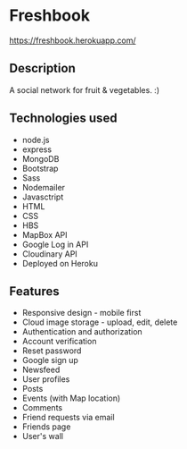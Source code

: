 # Freshbook
https://freshbook.herokuapp.com/
## Description

A social network for fruit & vegetables. :)


## Technologies used
- node.js
- express
- MongoDB
- Bootstrap
- Sass
- Nodemailer
- Javasctript
- HTML
- CSS
- HBS
- MapBox API
- Google Log in API
- Cloudinary API
- Deployed on Heroku

## Features
- Responsive design - mobile first
- Cloud image storage - upload, edit, delete
- Authentication and authorization
- Account verification
- Reset password
- Google sign up
- Newsfeed
- User profiles
- Posts
- Events (with Map location)
- Comments
- Friend requests via email
- Friends page
- User's wall